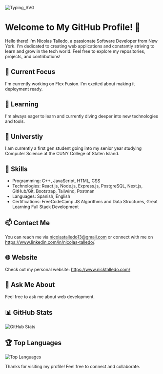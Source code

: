 

![Typing_SVG](https://readme-typing-svg.herokuapp.com?font=Fira+Code&pause=1000&width=435&lines=Hi!+I'm+Nick+Talledo;Full+Stack+Development;Computer+Science+Undergraduate;Software+Developer;Web+Designer)
# Welcome to My GitHub Profile! 👋

Hello there! I'm Nicolas Talledo, a passionate Software Developer from New York. I'm dedicated to creating web applications and constantly striving to learn and grow in the tech world. Feel free to explore my repositories, projects, and contributions!

## 🔭 Current Focus

I'm currently working on Flex Fusion. I'm excited about making it deployment ready.

## 🌱 Learning

I'm always eager to learn and currently diving deeper into new technologies and tools.

## 💼 Universtiy

I am currently a first gen student going into my senior year studying Computer Science at the CUNY College of Staten Island.

## 🚀 Skills

- Programming: C++, JavaScript, HTML, CSS
- Technologies: React.js, Node.js, Express.js, PostgreSQL, Next.js, GitHub/Git, Bootstrap, Tailwind, Postman
- Languages: Spanish, English
- Certifications: FreeCodeCamp JS Algorithms and Data Structures, Great Learning Full Stack Development


## 📫 Contact Me

You can reach me via nicolastalledo13@gmail.com or connect with me on https://www.linkedin.com/in/nicolas-talledo/.

## 🌐 Website

Check out my personal website: https://www.nicktalledo.com/

## 💬 Ask Me About

Feel free to ask me about web development.

## 📊 GitHub Stats

![GitHub Stats](https://github-readme-stats.vercel.app/api?username=NickTalledo&show_icons=true&theme=merko)

## 🏆 Top Languages

![Top Languages](https://github-readme-stats.vercel.app/api/top-langs/?username=NickTalledo&theme=merko)


Thanks for visiting my profile! Feel free to connect and collaborate.
